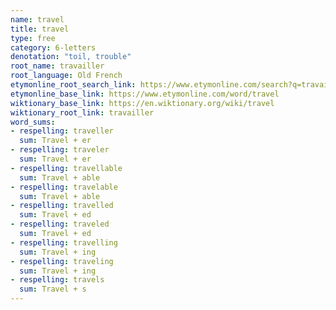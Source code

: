 ```yaml
---
name: travel
title: travel
type: free
category: 6-letters
denotation: "toil, trouble"
root_name: travailler
root_language: Old French
etymonline_root_search_link: https://www.etymonline.com/search?q=travail
etymonline_base_link: https://www.etymonline.com/word/travel
wiktionary_base_link: https://en.wiktionary.org/wiki/travel
wiktionary_root_link: travailler
word_sums:
- respelling: traveller
  sum: Travel + er
- respelling: traveler
  sum: Travel + er
- respelling: travellable
  sum: Travel + able
- respelling: travelable
  sum: Travel + able
- respelling: travelled
  sum: Travel + ed
- respelling: traveled
  sum: Travel + ed
- respelling: travelling
  sum: Travel + ing
- respelling: traveling
  sum: Travel + ing
- respelling: travels
  sum: Travel + s
---
```

